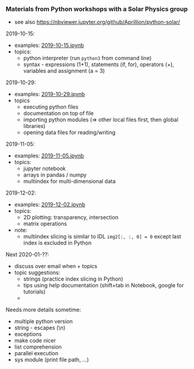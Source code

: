 ### Materials from Python workshops with a Solar Physics group

* see also https://nbviewer.jupyter.org/github/Aprillion/python-solar/

2019-10-15:
* examples: [2019-10-15.ipynb](2019-10-15.ipynb)
* topics:
  * python interpreter (run `python3` from command line)
  * syntax - expressions (1+1), statements (if, for), operators (+), variables and assignment (a = 3)


2019-10-29:
* examples: [2019-10-29.ipynb](2019-10-29.ipynb)
* topics
  * executing python files
  * documentation on top of file
  * importing python modules (=> other local files first, then global libraries)
  * opening data files for reading/writing

2019-11-05:
* examples: [2019-11-05.ipynb](2019-11-05.ipynb)
* topics:
  * jupyter notebook
  * arrays in pandas / numpy
  * multiindex for multi-dimensional data

2019-12-02:
* examples: [2019-12-02.ipynb](2019-12-02.ipynb)
* topics:
  * 2D plotting: transparency, intersection
  * matrix operations
* note:
  * multiindex slicing is similar to IDL `img2[:, :, 0] = 0` except last index is excluded in Python

Next 2020-01-??:
* discuss over email when + topics
* topic suggestions:
  * strings (practice index slicing in Python)
  * tips using help documentation (shift+tab in Notebook, google for tutorials)
  * 

Needs more details sometime:
* multiple python version
* string - escapes (\n)
* exceptions
* make code nicer
* list comprehension
* parallel execution
* sys module (print file path, ...)
